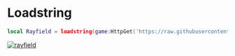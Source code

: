 # Loadstring
```lua
local Rayfield = loadstring(game:HttpGet('https://raw.githubusercontent.com/Its-LALOL/BetterRayfield/main/source'))()
```

[![rayfield](https://user-images.githubusercontent.com/77512805/197843157-3485a6e4-7b18-4372-8277-f3a2e7bd0317.png)](https://discord.gg/sirius)
